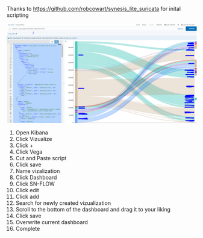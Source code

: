 Thanks to https://github.com/robcowart/synesis_lite_suricata for inital scripting

![Visual](https://github.com/Nimdy/SELKS-Kibana/blob/master/Visual-Flow/visual.PNG)

1. Open Kibana
2. Click Vizualize
3. Click +
4. Click Vega
5. Cut and Paste script
6. Click save
7. Name vizalization
8. Click Dashboard
9. Click SN-FLOW
10. Click edit
11. Click add
12. Search for newly created vizualization
13. Scroll to the bottom of the dashboard and drag it to your liking
14. Click save
15. Overwrite current dashboard
16. Complete
